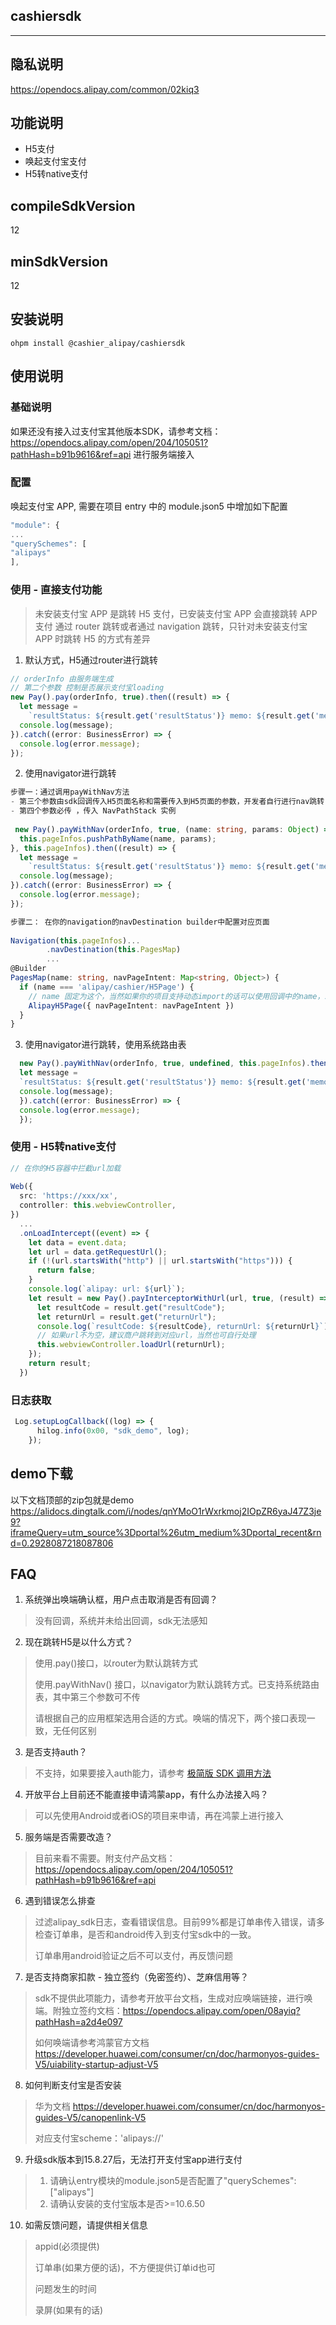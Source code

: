 ## cashiersdk

---
## 隐私说明

https://opendocs.alipay.com/common/02kiq3

## 功能说明
- H5支付
- 唤起支付宝支付
- H5转native支付

## compileSdkVersion
12

## minSdkVersion
12

## 安装说明
```
ohpm install @cashier_alipay/cashiersdk
```

## 使用说明

### 基础说明
如果还没有接入过支付宝其他版本SDK，请参考文档：
https://opendocs.alipay.com/open/204/105051?pathHash=b91b9616&ref=api
进行服务端接入
### 配置
唤起支付宝 APP, 需要在项目 entry 中的 module.json5 中增加如下配置
```typescript
"module": {
...
"querySchemes": [
"alipays"
],
```
### 使用 - 直接支付功能
> 未安装支付宝 APP 是跳转 H5 支付，已安装支付宝 APP 会直接跳转 APP 支付
通过 router 跳转或者通过 navigation 跳转，只针对未安装支付宝 APP 时跳转 H5 的方式有差异
1. 默认方式，H5通过router进行跳转
```typescript
// orderInfo 由服务端生成
// 第二个参数 控制是否展示支付宝loading        
new Pay().pay(orderInfo, true).then((result) => {
  let message =
    `resultStatus: ${result.get('resultStatus')} memo: ${result.get('memo')} result: ${result.get('result')}`;
  console.log(message);
}).catch((error: BusinessError) => {
  console.log(error.message);
});
```
2. 使用navigator进行跳转
```typescript
步骤一：通过调用payWithNav方法
- 第三个参数由sdk回调传入H5页面名称和需要传入到H5页面的参数，开发者自行进行nav跳转
- 第四个参数必传 ，传入 NavPathStack 实例    
        
 new Pay().payWithNav(orderInfo, true, (name: string, params: Object) => {
  this.pageInfos.pushPathByName(name, params);
}, this.pageInfos).then((result) => {
  let message =
    `resultStatus: ${result.get('resultStatus')} memo: ${result.get('memo')} result: ${result.get('result')}`;
  console.log(message);
}).catch((error: BusinessError) => {
  console.log(error.message);
});

步骤二： 在你的navigation的navDestination builder中配置对应页面
        
Navigation(this.pageInfos)...
        .navDestination(this.PagesMap)
        ...
@Builder
PagesMap(name: string, navPageIntent: Map<string, Object>) {
  if (name === 'alipay/cashier/H5Page') {
    // name 固定为这个，当然如果你的项目支持动态import的话可以使用回调中的name，二者值一致
    AlipayH5Page({ navPageIntent: navPageIntent })
  }
}

```

3. 使用navigator进行跳转，使用系统路由表
```typescript
  new Pay().payWithNav(orderInfo, true, undefined, this.pageInfos).then((result) => {
  let message =
  `resultStatus: ${result.get('resultStatus')} memo: ${result.get('memo')} result: ${result.get('result')}`;
  console.log(message);
  }).catch((error: BusinessError) => {
  console.log(error.message);
  });
```
### 使用 - H5转native支付
```typescript
// 在你的H5容器中拦截url加载
  
Web({
  src: 'https://xxx/xx',
  controller: this.webviewController,
})
  ...
  .onLoadIntercept((event) => {
    let data = event.data;
    let url = data.getRequestUrl();
    if (!(url.startsWith("http") || url.startsWith("https"))) {
      return false;
    }
    console.log(`alipay: url: ${url}`);
    let result = new Pay().payInterceptorWithUrl(url, true, (result) => {
      let resultCode = result.get("resultCode");
      let returnUrl = result.get("returnUrl");
      console.log(`resultCode: ${resultCode}, returnUrl: ${returnUrl}`);
      // 如果url不为空，建议商户跳转到对应url，当然也可自行处理
      this.webviewController.loadUrl(returnUrl);
    });
    return result;
  })
```

### 日志获取
```typescript
 Log.setupLogCallback((log) => {
      hilog.info(0x00, "sdk_demo", log);
    });
```

## demo下载
以下文档顶部的zip包就是demo
https://alidocs.dingtalk.com/i/nodes/qnYMoO1rWxrkmoj2IOpZR6yaJ47Z3je9?iframeQuery=utm_source%3Dportal%26utm_medium%3Dportal_recent&rnd=0.2928087218087806


## FAQ
1. 系统弹出唤端确认框，用户点击取消是否有回调？
> 没有回调，系统并未给出回调，sdk无法感知

2. 现在跳转H5是以什么方式？
>  使用.pay()接口，以router为默认跳转方式 
> 
>  使用.payWithNav() 接口，以navigator为默认跳转方式。已支持系统路由表，其中第三个参数可不传
> 
> 请根据自己的应用框架选用合适的方式。唤端的情况下，两个接口表现一致，无任何区别

3. 是否支持auth？
> 不支持，如果要接入auth能力，请参考 [极简版 SDK 调用方法](https://opendocs.alipay.com/open/218/sxc60m?pathHash=49b31754)

4. 开放平台上目前还不能直接申请鸿蒙app，有什么办法接入吗？
> 可以先使用Android或者iOS的项目来申请，再在鸿蒙上进行接入

5. 服务端是否需要改造？
> 目前来看不需要。附支付产品文档：https://opendocs.alipay.com/open/204/105051?pathHash=b91b9616&ref=api


6.  遇到错误怎么排查
> 过滤alipay_sdk日志，查看错误信息。目前99%都是订单串传入错误，请多检查订单串，是否和android传入到支付宝sdk中的一致。
> 
> 订单串用android验证之后不可以支付，再反馈问题

7. 是否支持商家扣款 - 独立签约（免密签约）、芝麻信用等？
> sdk不提供此项能力，请参考开放平台文档，生成对应唤端链接，进行唤端。附独立签约文档：https://opendocs.alipay.com/open/08ayiq?pathHash=a2d4e097
> 
> 如何唤端请参考鸿蒙官方文档 https://developer.huawei.com/consumer/cn/doc/harmonyos-guides-V5/uiability-startup-adjust-V5


8. 如何判断支付宝是否安装
> 华为文档 https://developer.huawei.com/consumer/cn/doc/harmonyos-guides-V5/canopenlink-V5  
> 
>对应支付宝scheme：'alipays://'

9. 升级sdk版本到15.8.27后，无法打开支付宝app进行支付
> 1. 请确认entry模块的module.json5是否配置了"querySchemes": ["alipays"]
> 2. 请确认安装的支付宝版本是否>=10.6.50

10. 如需反馈问题，请提供相关信息
> appid(必须提供)
> 
> 订单串(如果方便的话)，不方便提供订单id也可
> 
> 问题发生的时间
> 
> 录屏(如果有的话)

